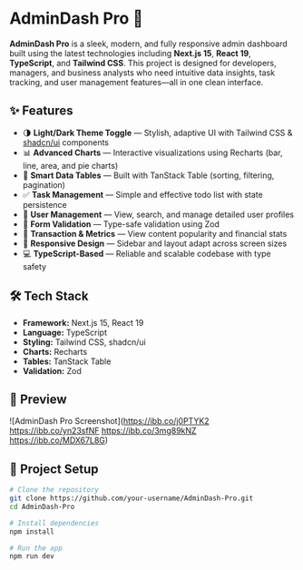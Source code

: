 # AdminDash Pro 🚀

**AdminDash Pro** is a sleek, modern, and fully responsive admin dashboard built using the latest technologies including **Next.js 15**, **React 19**, **TypeScript**, and **Tailwind CSS**. This project is designed for developers, managers, and business analysts who need intuitive data insights, task tracking, and user management features—all in one clean interface.

## ✨ Features

- 🌗 **Light/Dark Theme Toggle** — Stylish, adaptive UI with Tailwind CSS & [shadcn/ui](https://ui.shadcn.com/) components
- 📊 **Advanced Charts** — Interactive visualizations using Recharts (bar, line, area, and pie charts)
- 🧾 **Smart Data Tables** — Built with TanStack Table (sorting, filtering, pagination)
- ✅ **Task Management** — Simple and effective todo list with state persistence
- 👤 **User Management** — View, search, and manage detailed user profiles
- 🔐 **Form Validation** — Type-safe validation using Zod
- 💸 **Transaction & Metrics** — View content popularity and financial stats
- 📱 **Responsive Design** — Sidebar and layout adapt across screen sizes
- 💻 **TypeScript-Based** — Reliable and scalable codebase with type safety

## 🛠 Tech Stack

- **Framework:** Next.js 15, React 19
- **Language:** TypeScript
- **Styling:** Tailwind CSS, shadcn/ui
- **Charts:** Recharts
- **Tables:** TanStack Table
- **Validation:** Zod

## 📸 Preview

![AdminDash Pro Screenshot](https://ibb.co/j0PTYK2
https://ibb.co/yn23sfNF
https://ibb.co/3mg89kNZ
https://ibb.co/MDX67L8G)

## 📂 Project Setup

```bash
# Clone the repository
git clone https://github.com/your-username/AdminDash-Pro.git
cd AdminDash-Pro

# Install dependencies
npm install

# Run the app
npm run dev
